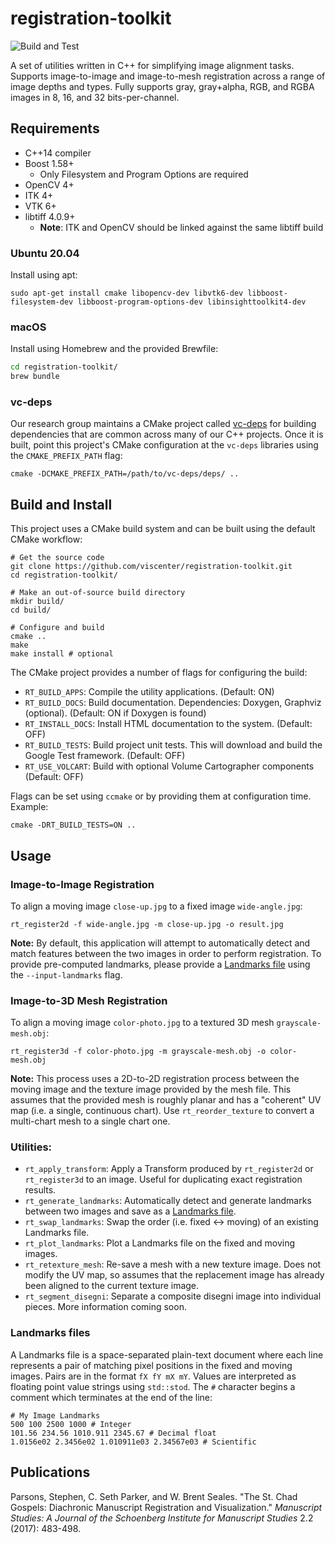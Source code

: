 # registration-toolkit

![Build and Test](https://github.com/viscenter/registration-toolkit/workflows/Build%20and%20Test/badge.svg)

A set of utilities written in C++ for simplifying image alignment tasks. 
Supports image-to-image and image-to-mesh registration across a range of image 
depths and types. Fully supports gray, gray+alpha, RGB, and RGBA images in 8, 
16, and 32 bits-per-channel.

## Requirements
* C++14 compiler
* Boost 1.58+
    - Only Filesystem and Program Options are required
* OpenCV 4+
* ITK 4+
* VTK 6+
* libtiff 4.0.9+
    - **Note**: ITK and OpenCV should be linked against the same libtiff build
    
### Ubuntu 20.04
Install using apt:
```shell
sudo apt-get install cmake libopencv-dev libvtk6-dev libboost-filesystem-dev libboost-program-options-dev libinsighttoolkit4-dev
```

### macOS
Install using Homebrew and the provided Brewfile:
```bash
cd registration-toolkit/
brew bundle
```

### vc-deps
Our research group maintains a CMake project called 
[vc-deps](https://gitlab.com/educelab/vc-deps) for building dependencies that 
are common across many of our C++ projects. Once it is built, point this 
project's CMake configuration at the `vc-deps` libraries using the 
`CMAKE_PREFIX_PATH` flag:

```shell
cmake -DCMAKE_PREFIX_PATH=/path/to/vc-deps/deps/ ..
```

## Build and Install
This project uses a CMake build system and can be built using the default CMake 
workflow:

```shell
# Get the source code 
git clone https://github.com/viscenter/registration-toolkit.git
cd registration-toolkit/

# Make an out-of-source build directory
mkdir build/ 
cd build/

# Configure and build
cmake ..
make
make install # optional
```

The CMake project provides a number of flags for configuring the build:
* `RT_BUILD_APPS`: Compile the utility applications. (Default: ON)
* `RT_BUILD_DOCS`: Build documentation. Dependencies: Doxygen, Graphviz 
  (optional). (Default: ON if Doxygen is found)
* `RT_INSTALL_DOCS`: Install HTML documentation to the system. (Default: OFF)
* `RT_BUILD_TESTS`: Build project unit tests. This will download and build the 
  Google Test framework. (Default: OFF)
* `RT_USE_VOLCART`: Build with optional Volume Cartographer components 
  (Default: OFF)
  
Flags can be set using `ccmake` or by providing them at configuration time. 
Example:
```shell
cmake -DRT_BUILD_TESTS=ON ..
```

## Usage
### Image-to-Image Registration
To align a moving image `close-up.jpg` to a fixed image `wide-angle.jpg`:

```shell
rt_register2d -f wide-angle.jpg -m close-up.jpg -o result.jpg
```

**Note:** By default, this application will attempt to automatically detect and 
match features between the two images in order to perform registration. To 
provide pre-computed landmarks, please provide a [Landmarks file](#Landmarks-files) using the 
`--input-landmarks` flag.

### Image-to-3D Mesh Registration
To align a moving image `color-photo.jpg` to a textured 3D mesh `grayscale-mesh.obj`:

```shell
rt_register3d -f color-photo.jpg -m grayscale-mesh.obj -o color-mesh.obj
```

**Note:** This process uses a 2D-to-2D registration process between the moving 
image and the texture image provided by the mesh file. This assumes that the 
provided mesh is roughly planar and has a "coherent" UV map (i.e. a single, 
continuous chart). Use `rt_reorder_texture` to convert a multi-chart mesh to a 
single chart one.

### Utilities:
* `rt_apply_transform`: Apply a Transform produced by `rt_register2d` or 
  `rt_register3d` to an image. Useful for duplicating exact registration 
  results.
* `rt_generate_landmarks`: Automatically detect and generate landmarks between 
  two images and save as a [Landmarks file](#Landmarks-files).
* `rt_swap_landmarks`: Swap the order (i.e. fixed <-> moving) of an existing 
  Landmarks file.
* `rt_plot_landmarks`: Plot a Landmarks file on the fixed and moving images.
* `rt_retexture_mesh`: Re-save a mesh with a new texture image. Does not modify 
  the UV map, so assumes that the replacement image has already been aligned to 
  the current texture image.
* `rt_segment_disegni`: Separate a composite disegni image into individual 
  pieces. More information coming soon.

### Landmarks files
A Landmarks file is a space-separated plain-text document where each line 
represents a pair of matching pixel positions in the fixed and moving images. 
Pairs are in the format `fX fY mX mY`. Values are interpreted as floating point 
value strings using `std::stod`. The `#` character begins a comment which 
terminates at the end of the line:

``` shell
# My Image Landmarks
500 100 2500 1000 # Integer
101.56 234.56 1010.911 2345.67 # Decimal float
1.0156e02 2.3456e02 1.010911e03 2.34567e03 # Scientific
```

## Publications
Parsons, Stephen, C. Seth Parker, and W. Brent Seales. "The St. Chad Gospels: Diachronic Manuscript Registration and Visualization." _Manuscript Studies: A Journal of the Schoenberg Institute for Manuscript Studies_ 2.2 (2017): 483-498.